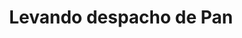 ---
title: "Levando despacho de Pan"
url: /ciudad-autonoma-de-buenos-aires/levando-despacho-de-pan/
shop: Bäckerei
---